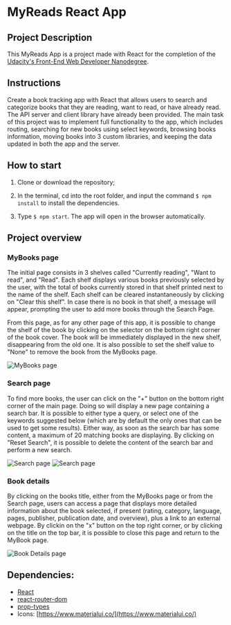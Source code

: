# MyReads React App

## Project Description

This MyReads App is a project made with React for the completion of the [Udacity's Front-End Web Developer Nanodegree](https://www.udacity.com/course/front-end-web-developer-nanodegree--nd001?v=fe1).

## Instructions

Create a book tracking app with React that allows users to search and categorize books that they are reading, want to read, or have already read. The API server and client library have already been provided. The main task of this project was to implement full functionality to the app, which includes routing, searching for new books using select keywords, browsing books information, moving books into 3 custom libraries, and keeping the data updated in both the app and the server.

## How to start

1. Clone or download the repository;

2. In the terminal, cd into the root folder, and input the command `$ npm install` to install the dependencies.

3. Type `$ npm start`. The app will open in the browser automatically.

## Project overview

### MyBooks page

The initial page consists in 3 shelves called "Currently reading", "Want to read", and "Read". Each shelf displays various books previously selected by the user, with the total of books currently stored in that shelf printed next to the name of the shelf. Each shelf can be cleared instantaneously by clicking on "Clear this shelf". In case there is no book in that shelf, a message will appear, prompting the user to add more books through the Search Page.

From this page, as for any other page of this app, it is possible to change the shelf of the book by clicking on the selector on the bottom right corner of the book cover. The book will be immediately displayed in the new shelf, disappearing from the old one. It is also possible to set the shelf value to "None" to remove the book from the MyBooks page.

![MyBooks page](screenshots/My_Books.jpg)

### Search page

To find more books, the user can click on the "+" button on the bottom right corner of the main page. Doing so will display a new page containing a search bar. It is possible to either type a query, or select one of the keywords suggested below (which are by default the only ones that can be used to get some results). Either way, as soon as the search bar has some content, a maximum of 20 matching books are displaying. By clicking on "Reset Search", it is possible to delete the content of the search bar and perform a new search.

![Search page](screenshots/Search_Page_1.jpg)
![Search page](screenshots/Search_Page_2.jpg)

### Book details

By clicking on the books title, either from the MyBooks page or from the Search page, users can access a page that displays more detailed information about the book selected, if present (rating, category, language, pages, publisher, publication date, and overview), plus a link to an external webpage. By clickin on the "x" button on the top right corner, or by clicking on the title on the top bar, it is possible to close this page and return to the MyBook page.

![Book Details page](screenshots/Book_Details.jpg)

## Dependencies:

- [React](https://reactjs.org/)
- [react-router-dom](https://github.com/ReactTraining/react-router/tree/master/packages/react-router-dom)
- [prop-types](https://www.npmjs.com/package/prop-types)
- Icons: [https://www.materialui.co/](https://www.materialui.co/)
